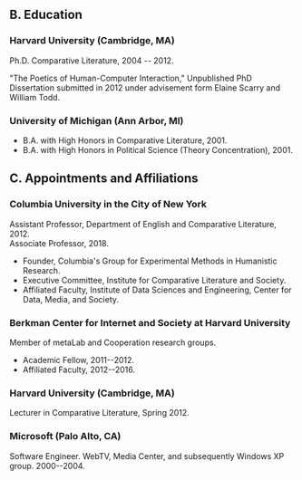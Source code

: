## B. Education

### Harvard University (Cambridge, MA)

Ph.D. Comparative Literature, 2004 -- 2012.

"The Poetics of Human-Computer Interaction," Unpublished PhD Dissertation submitted in 2012
under advisement form Elaine Scarry and William Todd.

### University of Michigan (Ann Arbor, MI)

- B.A. with High Honors in Comparative Literature, 2001. 
- B.A. with High Honors in Political Science (Theory Concentration), 2001.

## C. Appointments and Affiliations

### Columbia University in the City of New York

Assistant Professor, Department of English and Comparative Literature, 2012.  
Associate Professor, 2018.

- Founder, Columbia's Group for Experimental Methods in Humanistic Research.
- Executive Committee, Institute for Comparative Literature and Society.
- Affiliated Faculty, Institute of Data Sciences and Engineering, Center for Data, Media, and
Society.

### Berkman Center for Internet and Society at Harvard University

Member of metaLab and Cooperation research groups.  

- Academic Fellow, 2011--2012.
- Affiliated Faculty, 2012--2016.

### Harvard University (Cambridge, MA)

Lecturer in Comparative Literature, Spring 2012.

### Microsoft (Palo Alto, CA)

Software Engineer. WebTV, Media Center, and subsequently Windows XP group. 2000--2004.
 
